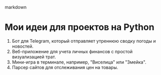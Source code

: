 markdown
# Мои идеи для проектов на Python

1.  Бот для Telegram, который отправляет утреннюю сводку погоды и новостей.
2.  Веб-приложение для учета личных финансов с простой визуализацией трат.
3.  Мини-игра в терминале, например, "Виселица" или "Змейка".
4.  Парсер сайтов для отслеживания цен на товары.
